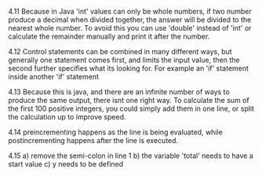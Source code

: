 4.11
Because in Java 'int' values can only be whole numbers, if two number produce a decimal when divided together, the answer
will be divided to the nearest whole number. To avoid this you can use 'double' instead of 'int' or calculate the remainder manually
and print it after the number.

4.12
Control statements can be combined in many different ways, but generally one statement comes first, and limits the input value,
then the second further specifies what its looking for. For example an 'if' statement inside another 'if' statement

4.13
Because this is java, and there are an infinite number of ways to produce the same output, there isnt one right way. 
To calculate the sum of the first 100 positive integers, you could simply add them in one line, or split the calculation up
to improve speed.

4.14
preincrementing happens as the line is being evaluated, while postincrementing happens after the line is executed.

4.15
a) remove the semi-colon in line 1
b) the variable 'total' needs to have a start value
c) y needs to be defined
